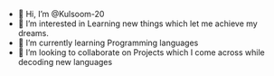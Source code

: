 - 👋 Hi, I’m @Kulsoom-20
- 👀 I’m interested in Learning new things which let me achieve my dreams.
- 🌱 I’m currently learning Programming languages
- 💞️ I’m looking to collaborate on Projects which I come across while decoding new languages


<!---
Kulsoom-20/Kulsoom-20 is a ✨ special ✨ repository because its `README.md` (this file) appears on your GitHub profile.
You can click the Preview link to take a look at your changes.
--->
